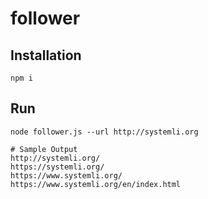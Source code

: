 # follower

## Installation

    npm i

## Run

    node follower.js --url http://systemli.org

    # Sample Output
    http://systemli.org/
    https://systemli.org/
    https://www.systemli.org/
    https://www.systemli.org/en/index.html

